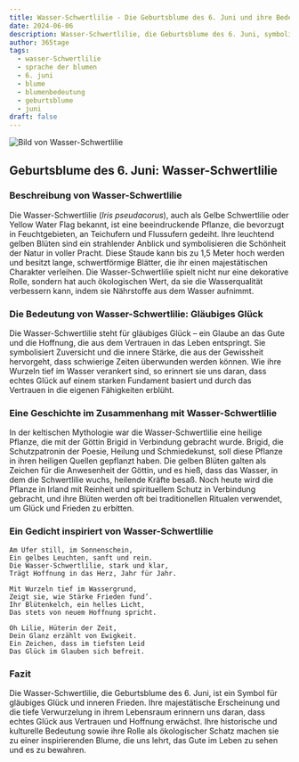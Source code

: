 ```yaml
---
title: Wasser-Schwertlilie - Die Geburtsblume des 6. Juni und ihre Bedeutung
date: 2024-06-06
description: Wasser-Schwertlilie, die Geburtsblume des 6. Juni, symbolisiert Gläubiges Glück. Erfahre mehr über ihre Geschichte, Bedeutung und Symbolik in der Sprache der Blumen.
author: 365tage
tags:
  - wasser-Schwertlilie
  - sprache der blumen
  - 6. juni
  - blume
  - blumenbedeutung
  - geburtsblume
  - juni
draft: false
---
```


![Bild von Wasser-Schwertlilie](https://cdn.pixabay.com/photo/2022/02/21/14/31/iris-7026891_1280.jpg#center)

## Geburtsblume des 6. Juni: Wasser-Schwertlilie

### Beschreibung von Wasser-Schwertlilie

Die Wasser-Schwertlilie (_Iris pseudacorus_), auch als Gelbe Schwertlilie oder Yellow Water Flag bekannt, ist eine beeindruckende Pflanze, die bevorzugt in Feuchtgebieten, an Teichufern und Flussufern gedeiht. Ihre leuchtend gelben Blüten sind ein strahlender Anblick und symbolisieren die Schönheit der Natur in voller Pracht. Diese Staude kann bis zu 1,5 Meter hoch werden und besitzt lange, schwertförmige Blätter, die ihr einen majestätischen Charakter verleihen. Die Wasser-Schwertlilie spielt nicht nur eine dekorative Rolle, sondern hat auch ökologischen Wert, da sie die Wasserqualität verbessern kann, indem sie Nährstoffe aus dem Wasser aufnimmt.

### Die Bedeutung von Wasser-Schwertlilie: Gläubiges Glück

Die Wasser-Schwertlilie steht für gläubiges Glück – ein Glaube an das Gute und die Hoffnung, die aus dem Vertrauen in das Leben entspringt. Sie symbolisiert Zuversicht und die innere Stärke, die aus der Gewissheit hervorgeht, dass schwierige Zeiten überwunden werden können. Wie ihre Wurzeln tief im Wasser verankert sind, so erinnert sie uns daran, dass echtes Glück auf einem starken Fundament basiert und durch das Vertrauen in die eigenen Fähigkeiten erblüht.

### Eine Geschichte im Zusammenhang mit Wasser-Schwertlilie

In der keltischen Mythologie war die Wasser-Schwertlilie eine heilige Pflanze, die mit der Göttin Brigid in Verbindung gebracht wurde. Brigid, die Schutzpatronin der Poesie, Heilung und Schmiedekunst, soll diese Pflanze in ihren heiligen Quellen gepflanzt haben. Die gelben Blüten galten als Zeichen für die Anwesenheit der Göttin, und es hieß, dass das Wasser, in dem die Schwertlilie wuchs, heilende Kräfte besaß. Noch heute wird die Pflanze in Irland mit Reinheit und spirituellem Schutz in Verbindung gebracht, und ihre Blüten werden oft bei traditionellen Ritualen verwendet, um Glück und Frieden zu erbitten.

### Ein Gedicht inspiriert von Wasser-Schwertlilie

```
Am Ufer still, im Sonnenschein,  
Ein gelbes Leuchten, sanft und rein.  
Die Wasser-Schwertlilie, stark und klar,  
Trägt Hoffnung in das Herz, Jahr für Jahr.  

Mit Wurzeln tief im Wassergrund,  
Zeigt sie, wie Stärke Frieden fund’.  
Ihr Blütenkelch, ein helles Licht,  
Das stets von neuem Hoffnung spricht.  

Oh Lilie, Hüterin der Zeit,  
Dein Glanz erzählt von Ewigkeit.  
Ein Zeichen, dass im tiefsten Leid  
Das Glück im Glauben sich befreit.  
```

### Fazit

Die Wasser-Schwertlilie, die Geburtsblume des 6. Juni, ist ein Symbol für gläubiges Glück und inneren Frieden. Ihre majestätische Erscheinung und die tiefe Verwurzelung in ihrem Lebensraum erinnern uns daran, dass echtes Glück aus Vertrauen und Hoffnung erwächst. Ihre historische und kulturelle Bedeutung sowie ihre Rolle als ökologischer Schatz machen sie zu einer inspirierenden Blume, die uns lehrt, das Gute im Leben zu sehen und es zu bewahren.